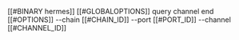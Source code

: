 [[#BINARY hermes]] [[#GLOBALOPTIONS]] query channel end [[#OPTIONS]] --chain [[#CHAIN_ID]] --port [[#PORT_ID]] --channel [[#CHANNEL_ID]]